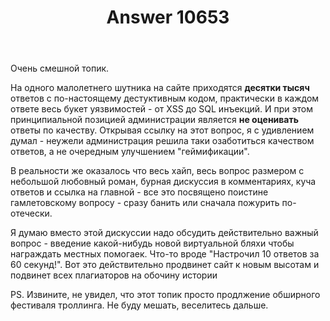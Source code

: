 ﻿---
title: "Answer 10653"
se.owner.user_id: 179379
se.owner.display_name: "Ипатьев"
se.owner.link: "https://ru.meta.stackoverflow.com/users/179379/%d0%98%d0%bf%d0%b0%d1%82%d1%8c%d0%b5%d0%b2"
se.answer_id: 10653
se.question_id: 10617
se.post_type: answer
se.is_accepted: False
---
<p>Очень смешной топик.</p>
<p>На одного малолетнего шутника на сайте приходятся <strong>десятки тысяч</strong> ответов с по-настоящему дестуктивным кодом, практически в каждом ответе весь букет уязвимостей - от XSS до SQL инъекций. И при этом принципиальной позицией администрации является <strong>не оценивать</strong> ответы по качеству. Открывая ссылку на этот вопрос, я с удивлением думал - неужели администрация решила таки озаботиться качеством ответов, а не очередным улучшением &quot;геймификации&quot;.</p>
<p>В реальности же оказалось что весь хайп, весь вопрос размером с небольшой любовный роман, бурная дискуссия в комментариях, куча ответов и ссылка на главной - все это посвящено поистине гамлетовскому вопросу - сразу банить или сначала пожурить по-отечески.</p>
<p>Я думаю вместо этой дискуссии надо обсудить действительно важный вопрос - введение какой-нибудь новой виртуальной бляхи чтобы награждать местных помогаек. Что-то вроде &quot;Настрочил 10 ответов за 60 секунд!&quot;. Вот это действительно продвинет сайт к новым высотам и подвинет всех плагиаторов на обочину истории</p>
<p>PS. Извините, не увидел, что этот топик просто продлжение обширного фестиваля троллинга. Не буду мешать, веселитесь дальше.</p>
